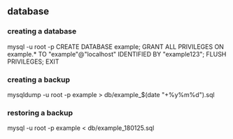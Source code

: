 ## database
### creating a database
mysql -u root -p
CREATE DATABASE example;
GRANT ALL PRIVILEGES ON example.* TO "example"@"localhost" IDENTIFIED BY "example123";
FLUSH PRIVILEGES;
EXIT

### creating a backup
mysqldump -u root -p example > db/example_$(date "+%y%m%d").sql

### restoring a backup
mysql -u root -p example < db/example_180125.sql
